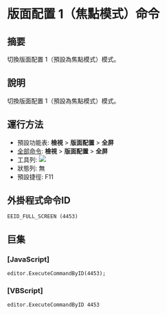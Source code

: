 # 版面配置 1（焦點模式）命令

## 摘要

切換版面配置 1（預設為焦點模式）模式。

## 說明

切換版面配置 1（預設為焦點模式）模式。

## 運行方法

- 預設功能表: **檢視** \> **版面配置** \> **全屏**
- [全部命令](../tools/all_commands): **檢視** \> **版面配置** \> **全屏**
- 工具列: ![](../../images/full_screen..png)
- 狀態列: 無
- 預設捷徑: F11

## 外掛程式命令ID

```
EEID_FULL_SCREEN (4453)
```

## 巨集

### \[JavaScript\]

```
editor.ExecuteCommandByID(4453);
```

### \[VBScript\]

```
editor.ExecuteCommandByID 4453
```
